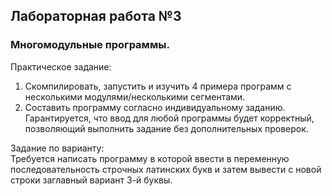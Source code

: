 ## Лабораторная работа №3
### Многомодульные программы.

Практическое задание:
1. Скомпилировать, запустить и изучить 4 примера программ с несколькими
модулями/несколькими сегментами.
2. Составить программу согласно индивидуальному заданию. Гарантируется, что
ввод для любой программы будет корректный, позволяющий выполнить
задание без дополнительных проверок.

Задание по варианту: \
Требуется написать программу в которой ввести в переменную последовательность строчных
латинских букв и затем вывести с новой строки заглавный
вариант 3-й буквы.